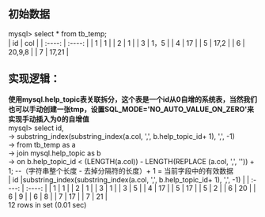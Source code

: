 ## 初始数据
mysql> select * from tb_temp;
<br/>
| id | col |
| :----: | :----: |
| 1 | 1 |
| 2 | 1 |
| 3 | 1，5 |
| 4 | 17 |
| 5 | 17,2 |
| 6 | 20,9,8 |
| 7 | 17,21 |
## 实现逻辑：
**使用mysql.help_topic表关联拆分，这个表是一个id从0自增的系统表，当然我们也可以手动创建一张tmp，设置SQL_MODE='NO_AUTO_VALUE_ON_ZERO'来实现手动插入为0的自增值**
<br/>
mysql> select id,<br/>
    -> substring_index(substring_index(a.col, ',', b.help_topic_id+ 1), ',', -1) <br/>
    -> from tb_temp  as a <br/>
    ->     join mysql.help_topic as b <br/>
    ->      on b.help_topic_id < (LENGTH(a.col)) - LENGTH(REPLACE (a.col, ',', '')) + 1; --（字符串整个长度 - 去掉分隔符的长度）+ 1 = 当前字段中的有效数据
    <br/>
| id |substring_index(substring_index(a.col, ',', b.help_topic_id+ 1), ',', -1) |
| :----: | :----: |
| 1 | 1 |
| 2 | 1 |
| 3 | 1 |
| 3 | 5 |
| 4 | 17 |
| 5 | 17 |
| 5 | 2 |
| 6 | 20 |
| 6 | 9 |
| 6 | 8 |
| 7 | 17 |
| 7 | 21 |
<br/>
12 rows in set (0.01 sec)

